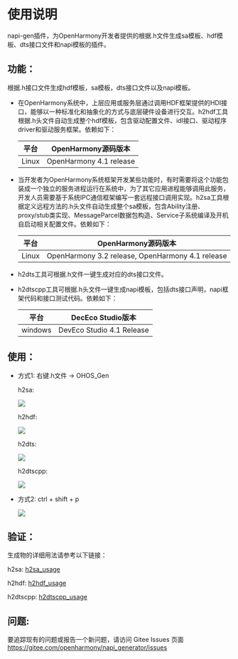 # 使用说明

napi-gen插件，为OpenHarmony开发者提供的根据.h文件生成sa模板、hdf模板、dts接口文件和napi模板的插件。

## 功能：

根据.h接口文件生成hdf模板，sa模板，dts接口文件以及napi模板。

- 在OpenHarmony系统中，上层应用或服务层通过调用HDF框架提供的HDI接口，能够以一种标准化和抽象化的方式与底层硬件设备进行交互。h2hdf工具根据.h头文件自动生成整个hdf模板，包含驱动配置文件、idl接口、驱动程序driver和驱动服务框架。依赖如下：

  | 平台  | OpenHarmony源码版本     |
  | ----- | ----------------------- |
  | Linux | OpenHarmony 4.1 release |

- 当开发者为OpenHarmony系统框架开发某些功能时，有时需要将这个功能包装成一个独立的服务进程运行在系统中，为了其它应用进程能够调用此服务，开发人员需要基于系统IPC通信框架编写一套远程接口调用实现。h2sa工具根据定义远程方法的.h头文件自动生成整个sa模板，包含Ability注册、proxy/stub类实现、MessageParcel数据包构造、Service子系统编译及开机自启动相关配置文件。依赖如下：

  | 平台  | OpenHarmony源码版本                               |
  | ----- | ------------------------------------------------- |
  | Linux | OpenHarmony  3.2 release, OpenHarmony 4.1 release |

- h2dts工具可根据.h文件一键生成对应的dts接口文件。

- h2dtscpp工具可根据.h头文件一键生成napi模板，包括dts接口声明，napi框架代码和接口测试代码。依赖如下：

  | 平台    | DecEco Studio版本         |
  | ------- | ------------------------- |
  | windows | DevEco Studio 4.1 Release |

## 使用：

- 方式1: 右键.h文件 -> OHOS_Gen

  h2sa: 

  ![](https://gitee.com/openharmony/napi_generator/raw/master/src/vscode_plugin/images/h2sa4-1.png)

  h2hdf: 

  ![](https://gitee.com/openharmony/napi_generator/raw/master/src/vscode_plugin/images/h2hdf4-1.png)

  h2dts: 

  ![](https://gitee.com/openharmony/napi_generator/raw/master/src/vscode_plugin/images/h2dts.png)

  h2dtscpp: 

  ![](https://gitee.com/openharmony/napi_generator/raw/master/src/vscode_plugin/images/h2dtscpp.png)

- 方式2: ctrl + shift + p

  ![](https://gitee.com/openharmony/napi_generator/raw/master/src/vscode_plugin/images/ctrl_shift_p.png)

## 验证：

生成物的详细用法请参考以下链接：

h2sa: [h2sa_usage](https://gitee.com/openharmony/napi_generator/blob/master/src/cli/h2sa/docs/usage/usage.md#生成物)

h2hdf: [h2hdf_usage](https://gitee.com/openharmony/napi_generator/blob/master/src/cli/h2hdf/docs/usage.md#编译)

h2dtscpp: [h2dtscpp_usage](https://gitee.com/openharmony/napi_generator/blob/master/src/cli/h2dtscpp/docs/usage/INSTRUCTION_ZH.md)

## 问题:

要追踪现有的问题或报告一个新问题，请访问 Gitee Issues 页面 https://gitee.com/openharmony/napi_generator/issues

